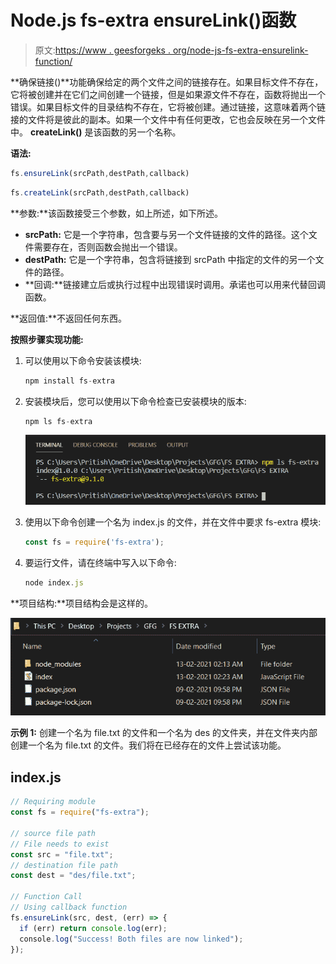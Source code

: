 # Node.js fs-extra ensureLink()函数

> 原文:[https://www . geesforgeks . org/node-js-fs-extra-ensurelink-function/](https://www.geeksforgeeks.org/node-js-fs-extra-ensurelink-function/)

**确保链接()**功能确保给定的两个文件之间的链接存在。如果目标文件不存在，它将被创建并在它们之间创建一个链接，但是如果源文件不存在，函数将抛出一个错误。如果目标文件的目录结构不存在，它将被创建。通过链接，这意味着两个链接的文件将是彼此的副本。如果一个文件中有任何更改，它也会反映在另一个文件中。 **createLink()** 是该函数的另一个名称。

**语法:**

```js
fs.ensureLink(srcPath,destPath,callback)
```

```js
fs.createLink(srcPath,destPath,callback)
```

**参数:**该函数接受三个参数，如上所述，如下所述。

*   **srcPath:** 它是一个字符串，包含要与另一个文件链接的文件的路径。这个文件需要存在，否则函数会抛出一个错误。
*   **destPath:** 它是一个字符串，包含将链接到 srcPath 中指定的文件的另一个文件的路径。
*   **回调:**链接建立后或执行过程中出现错误时调用。承诺也可以用来代替回调函数。

**返回值:**不返回任何东西。

**按照步骤实现功能:**

1.  可以使用以下命令安装该模块:

    ```js
    npm install fs-extra
    ```

2.  安装模块后，您可以使用以下命令检查已安装模块的版本:

    ```js
    npm ls fs-extra
    ```

    ![](img/6f9698d7807d36e8a1b1743c10a22d3c.png)

3.  使用以下命令创建一个名为 index.js 的文件，并在文件中要求 fs-extra 模块:

    ```js
    const fs = require('fs-extra');
    ```

4.  要运行文件，请在终端中写入以下命令:

    ```js
    node index.js
    ```

**项目结构:**项目结构会是这样的。

![](img/5a04b4a9423b0180bdb62b253dc661e9.png)

**示例 1:** 创建一个名为 file.txt 的文件和一个名为 des 的文件夹，并在文件夹内部创建一个名为 file.txt 的文件。我们将在已经存在的文件上尝试该功能。

## index.js

```js
// Requiring module
const fs = require("fs-extra");

// source file path
// File needs to exist
const src = "file.txt";
// destination file path
const dest = "des/file.txt";

// Function Call
// Using callback function
fs.ensureLink(src, dest, (err) => {
  if (err) return console.log(err);
  console.log("Success! Both files are now linked");
});
```